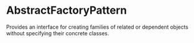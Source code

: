 # AbstractFactoryPattern
Provides an interface for creating families of related or dependent objects without specifying their concrete classes.
